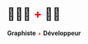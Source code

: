 # 👩🏼‍🎨 <span style="color:red;">+</span> 🧛‍♂️
**Graphiste** <span style="color:red;">+</span> **Développeur**